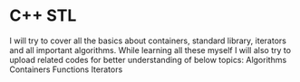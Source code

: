 # C++ STL

I will try to cover all the basics about containers, standard library, iterators and all important algorithms. 
While learning all these myself I will also try to upload related codes for better understanding of below topics:
Algorithms
Containers
Functions
Iterators

